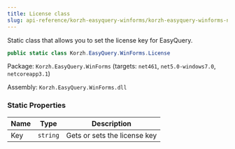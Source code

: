 ```yaml
---
title: License class
slug: api-reference/korzh-easyquery-winforms/korzh-easyquery-winforms-namespace/license-class
---
```


Static class that allows you to set the license key for EasyQuery.
```csharp
public static class Korzh.EasyQuery.WinForms.License

```
Package: `Korzh.EasyQuery.WinForms` (targets: `net461`, `net5.0-windows7.0`, `netcoreapp3.1`)

Assembly: `Korzh.EasyQuery.WinForms.dll`

### Static Properties

| Name | Type | Description | 
| --- | --- | --- | 
| Key | `string` | Gets or sets the license key |